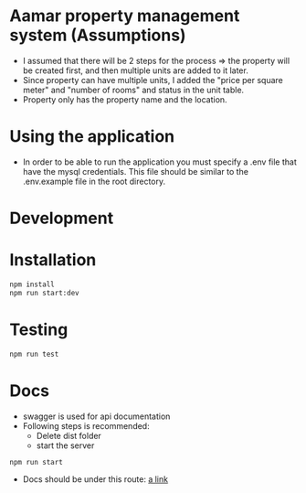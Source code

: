 # Aamar property management system (Assumptions)

* I assumed that there will be 2 steps for the process => the property will be created first, and then multiple units are added to it later.
* Since property can have multiple units, I added the "price per square meter" and "number of rooms" and status in the unit table.
* Property only has the property name and the location. 

# Using the application
* In order to be able to run the application you must specify a .env file that have the mysql credentials. This file should be similar to the .env.example file in the root directory.

# Development
# Installation

```bash
npm install
npm run start:dev
```

# Testing

```bash
npm run test
```

# Docs

* swagger is used for api documentation
* Following steps is recommended:
  * Delete dist folder
  * start the server

```bash
npm run start
```

* Docs should be under this route: [a link](http://localhost:3000/docs)
